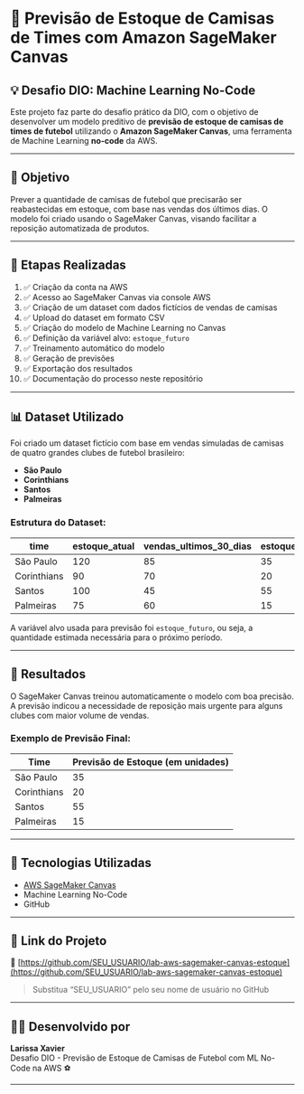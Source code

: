 
# 👕 Previsão de Estoque de Camisas de Times com Amazon SageMaker Canvas

## 💡 Desafio DIO: Machine Learning No-Code

Este projeto faz parte do desafio prático da DIO, com o objetivo de desenvolver um modelo preditivo de **previsão de estoque de camisas de times de futebol** utilizando o **Amazon SageMaker Canvas**, uma ferramenta de Machine Learning **no-code** da AWS.

---

## 🎯 Objetivo

Prever a quantidade de camisas de futebol que precisarão ser reabastecidas em estoque, com base nas vendas dos últimos dias. O modelo foi criado usando o SageMaker Canvas, visando facilitar a reposição automatizada de produtos.

---

## 🚀 Etapas Realizadas

1. ✅ Criação da conta na AWS
2. ✅ Acesso ao SageMaker Canvas via console AWS
3. ✅ Criação de um dataset com dados fictícios de vendas de camisas
4. ✅ Upload do dataset em formato CSV
5. ✅ Criação do modelo de Machine Learning no Canvas
6. ✅ Definição da variável alvo: `estoque_futuro`
7. ✅ Treinamento automático do modelo
8. ✅ Geração de previsões
9. ✅ Exportação dos resultados
10. ✅ Documentação do processo neste repositório

---

## 📊 Dataset Utilizado

Foi criado um dataset fictício com base em vendas simuladas de camisas de quatro grandes clubes de futebol brasileiro:

- **São Paulo**
- **Corinthians**
- **Santos**
- **Palmeiras**

### Estrutura do Dataset:
| time         | estoque_atual | vendas_ultimos_30_dias | estoque_futuro |
|--------------|----------------|--------------------------|----------------|
| São Paulo    | 120            | 85                       | 35             |
| Corinthians  | 90             | 70                       | 20             |
| Santos       | 100            | 45                       | 55             |
| Palmeiras    | 75             | 60                       | 15             |

A variável alvo usada para previsão foi `estoque_futuro`, ou seja, a quantidade estimada necessária para o próximo período.

---

## 🤖 Resultados

O SageMaker Canvas treinou automaticamente o modelo com boa precisão. A previsão indicou a necessidade de reposição mais urgente para alguns clubes com maior volume de vendas.

### Exemplo de Previsão Final:

| Time         | Previsão de Estoque (em unidades) |
|--------------|-----------------------------------|
| São Paulo    | 35                                |
| Corinthians  | 20                                |
| Santos       | 55                                |
| Palmeiras    | 15                                |

---

## 🧠 Tecnologias Utilizadas

- [AWS SageMaker Canvas](https://aws.amazon.com/sagemaker/canvas/)
- Machine Learning No-Code
- GitHub

---

## 📎 Link do Projeto

🔗 [https://github.com/SEU_USUARIO/lab-aws-sagemaker-canvas-estoque](https://github.com/SEU_USUARIO/lab-aws-sagemaker-canvas-estoque)  
> Substitua “SEU_USUARIO” pelo seu nome de usuário no GitHub

---

## 👩‍💻 Desenvolvido por

**Larissa Xavier**  
Desafio DIO - Previsão de Estoque de Camisas de Futebol com ML No-Code na AWS ⚽

---
